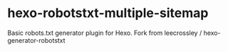 # hexo-robotstxt-multiple-sitemap
Basic robots.txt generator plugin for Hexo. Fork from leecrossley / hexo-generator-robotstxt

